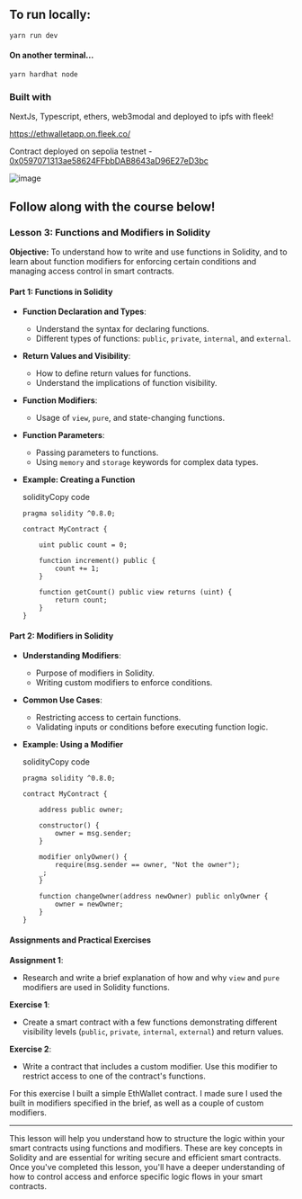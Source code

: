 ## To run locally:

```yarn run dev```

#### On another terminal...

```yarn hardhat node```

### Built with
NextJs, Typescript, ethers, web3modal and deployed to ipfs with fleek!

https://ethwalletapp.on.fleek.co/

Contract deployed on sepolia testnet - [0x0597071313ae58624FFbbDAB8643aD96E27eD3bc](https://sepolia.etherscan.io/address/0x0597071313ae58624ffbbdab8643ad96e27ed3bc)

![image](https://github.com/SimSimButDifferent/L3-EthWalletFrontEnd/assets/88177427/f888da39-3fe4-45ab-b067-ab120c51024b)

## Follow along with the course below!


### Lesson 3: Functions and Modifiers in Solidity

**Objective:** To understand how to write and use functions in Solidity, and to learn about function modifiers for enforcing certain conditions and managing access control in smart contracts.

#### Part 1: Functions in Solidity

- **Function Declaration and Types**:
    
    - Understand the syntax for declaring functions.
    - Different types of functions: `public`, `private`, `internal`, and `external`.
- **Return Values and Visibility**:
    
    - How to define return values for functions.
    - Understand the implications of function visibility.
- **Function Modifiers**:
    
    - Usage of `view`, `pure`, and state-changing functions.
- **Function Parameters**:
    
    - Passing parameters to functions.
    - Using `memory` and `storage` keywords for complex data types.
- **Example: Creating a Function**
    
    solidityCopy code
    
    ```solidity
  pragma solidity ^0.8.0;
    
    contract MyContract {
    
        uint public count = 0;
    
        function increment() public {
            count += 1;
        }
    
        function getCount() public view returns (uint) {
            return count;
        }
    }
    ```
    

#### Part 2: Modifiers in Solidity

- **Understanding Modifiers**:
    
    - Purpose of modifiers in Solidity.
    - Writing custom modifiers to enforce conditions.
- **Common Use Cases**:
    
    - Restricting access to certain functions.
    - Validating inputs or conditions before executing function logic.
- **Example: Using a Modifier**
    
    solidityCopy code
    
    ```solidity
  pragma solidity ^0.8.0;
    
    contract MyContract {
    
        address public owner;

        constructor() {
            owner = msg.sender;
        }
    
        modifier onlyOwner() {
            require(msg.sender == owner, "Not the owner");
        _;
        }
        
        function changeOwner(address newOwner) public onlyOwner {
            owner = newOwner;
        }
    }
    ```
    

#### Assignments and Practical Exercises

**Assignment 1**:

- Research and write a brief explanation of how and why `view` and `pure` modifiers are used in Solidity functions.



**Exercise 1**:

- Create a smart contract with a few functions demonstrating different visibility levels (`public`, `private`, `internal`, `external`) and return values.

**Exercise 2**:

- Write a contract that includes a custom modifier. Use this modifier to restrict access to one of the contract's functions.

For this exercise I built a simple EthWallet contract. I made sure I used the built in modifiers specified in the brief, as well as a couple of custom modifiers.

---

This lesson will help you understand how to structure the logic within your smart contracts using functions and modifiers. These are key concepts in Solidity and are essential for writing secure and efficient smart contracts. Once you've completed this lesson, you'll have a deeper understanding of how to control access and enforce specific logic flows in your smart contracts.
